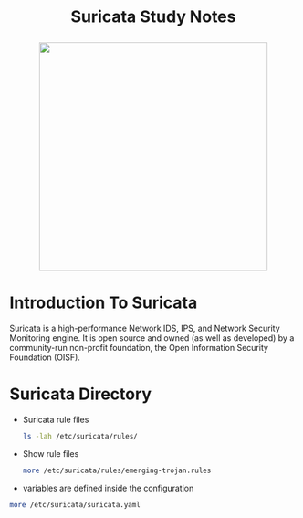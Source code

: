 <h1 align="center">Suricata Study Notes<p>
  
<p align="center">
<img src="https://suricata.io/wp-content/uploads/2021/01/Logo-FINAL_Vertical_Color_Whitetext.png" height=400 >
</p>
  
# Introduction To Suricata
Suricata is a high-performance Network IDS, IPS, and Network Security Monitoring engine.
It is open source and owned (as well as developed) by a community-run non-profit
foundation, the Open Information Security Foundation (OISF).

# Suricata Directory

+ Suricata rule files
  ```sh
  ls -lah /etc/suricata/rules/
  ```
+ Show rule files
  ```sh
  more /etc/suricata/rules/emerging-trojan.rules
  ```
+  variables are defined inside the configuration
  ```sh
  more /etc/suricata/suricata.yaml
  ```
